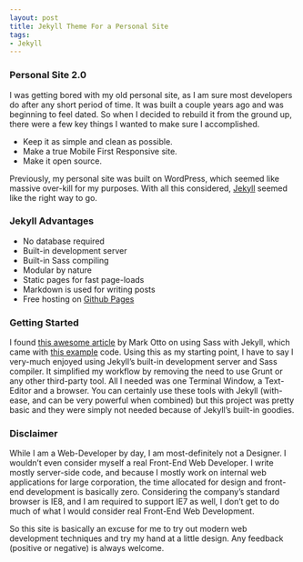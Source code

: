 ```yaml
---
layout: post
title: Jekyll Theme For a Personal Site
tags:
- Jekyll
---
```


### Personal Site 2.0

I was getting bored with my old personal site, as I am sure most developers do after any short period of time. It was built a couple years ago and was beginning to feel dated. So when I decided to rebuild it  from the ground up, there were a few key things I wanted to make sure I accomplished.

- Keep it as simple and clean as possible.
- Make a true Mobile First Responsive site.
- Make it open source.

Previously, my personal site was built on WordPress, which seemed like massive over-kill for my purposes. With all this considered, [Jekyll](http://jekyllrb.com/) seemed like the right way to go. 

### Jekyll Advantages
- No database required
- Built-in development server
- Built-in Sass compiling
- Modular by nature
- Static pages for fast page-loads
- Markdown is used for writing posts
- Free hosting on [Github Pages](https://pages.github.com/)

### Getting Started 

I found [this awesome article]( http://markdotto.com/2014/09/25/sass-and-jekyll/) by Mark Otto on using Sass with Jekyll, which came with [this example](https://github.com/mdo/jekyll-example) code. Using this as my starting point, I have to say I very-much enjoyed using Jekyll’s built-in development server and Sass compiler. It simplified my workflow by removing the need to use Grunt or any other third-party tool. All I needed was one Terminal Window, a Text-Editor and a browser. You can certainly use these tools with Jekyll (with-ease, and can be very powerful when combined) but this project was pretty basic and they were simply not needed because of Jekyll’s built-in goodies.

### Disclaimer

While I am a Web-Developer by day, I am most-definitely not a Designer. I wouldn’t even consider myself a real Front-End Web Developer. I write mostly server-side code, and because I mostly work on internal web applications for large corporation, the time allocated for design and front-end development is basically zero. Considering the company’s standard browser is IE8, and I am required to support IE7 as well, I don’t get to do much of what I would consider real Front-End Web Development. 

So this site is basically an excuse for me to try out modern web development techniques and try my hand at a little design. Any feedback (positive or negative) is always welcome. 
